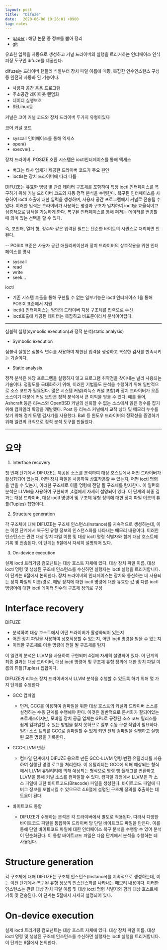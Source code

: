 ```yaml
---
layout: post
title:  "Difuze"
date:   2020-06-06 19:26:01 +0900
tag: notes
---
```


- [paper](https://acmccs.github.io/papers/p2123-corinaA.pdf) : 해당 논문 중 정보를 뽑아 정리
- [git](https://github.com/ucsb-seclab/difuze) 


유효한 입력을 자동으로 생성하고 커널 드라이버의 실행을 트리거하는 인터페이스 인식 퍼징 도구인
difuze를 제공한다.

difuze는 드라이버 핸들러 식별부터 장치 파일 이름에 매핑, 복잡한 인수인스턴스 구성 등 완전히 자동화 된 기능이다.

- 사용자 공간 응용 프로그램
- 주소공간 레이아웃 랜덤화
- 데이터 실행보호
- SELinux등


커널은 코어 커널 코드와 장치 드라이버 두가지 유형이있다

코어 커널 코드
- syscall 인터페이스를 통해 엑세스
- open()
- execve()...

장치 드라이버: POSIZE 호환 시스템은 ioctl인터페이스를 통해 액세스

- 버그는 타사 업체가 제공한 드라이버 코드가 주요 원인
- ioctls는 장치 드라이버에 따라 다름

DIFUZE는 유효한 명령 및 관련 데이터 구조체를 포함하여 특정 ioctl 인터페이스를 복구하기 위해 커널 드라이버 코드의 자동 정적 분석을 수행한다.
복구된 인터페이스를 사용하여 ioctl 호출에 대한 입력을 생성하며, 사용자 공간 프로그램에서 커널로 전송될 수 있다.
이러한 입력은 드라이버가 사용하는 명령과 구조가 일치하여 ioctl을 효율적이고 심층적으로 탐색을 가능하게 한다. 
복구된 인터페이스를 통해 퍼저는 데이터를 변경할 때 의미 있는 선택을 할 수 있다. 

즉, 포인터, 열거 형, 정수와 같은 입력된 필드는 단순한 바이트의 시퀀스로 처리하면 안 된다. 

--
POSIX 표준은 사용자 공간 애플리케이션과 장치 드라이버의 상호작용을 위한 인터페이스를 명시
- syscall
- read
- write
- seek...

ioctl 

- 기존 시스템 호출을 통해 구현될 수 없는 일부기능은 ioctl 인터페이스 1을 통해 POSIX 표준에서 지원
- ioctl() 인터페이스는 임의의 드라이버 지정 구조체를 입력으로 수신
- ioctl호출에 제공된 데이터는 복잡하고 비표준이라서 분석이어렵다.


---

심볼릭 실행(symbolic execution)과 정적 분석(static analysis)

- Symbolic execution

심볼릭 실행은 심볼릭 변수를 사용하여 제한된 입력을 생성하고 복잡한 검사를 만족시키는 기술이다.

- Static analysis

정적 분석은 해당 프로그램을 실행하지 않고 프로그램 취약점을 찾아내는 널리 사용되는 기술이다. 
정밀도를 극대화하기 위해, 이러한 기법들도 분석을 수행하기 위해 일반적으로 소스 코드가 필요된다. 
많은 시스템 커널(리눅스 커널 포함)과 장치 드라이버가 오픈 소스이기 때문에 커널 보안은 정적 분석에서 큰 이익을 얻을 수 있다. 
예를 들어, Ashcraft 등은 리눅스와 OpenBSD 커널의 신뢰할 수 없는 소스에서 읽은 정수를 잡기 위해 컴파일러 확장을 개발했다. 
Post 등 리눅스 커널에서 교착 상태 및 메모리 누수를 찾기 위해 경계 모델 검사기를 사용했다. 
Ball 등 윈도우 드라이버의 정확성을 증명하기 위해 일련의 규칙으로 정적 분석 도구를 만들었다.


------------------------------------------------------------------------------


# 요약

1. Interface recovery

첫 번째 단계에서 DIFUZE는 제공된 소스를 분석하여 대상 호스트에서 어떤 드라이버가 활성화되어 있는지, 어떤 장치 파일을 사용하여 상호작용할 수 있는지, 어떤 ioctl 명령을 받을 수 있는지, 이러한 구조체로 이들 명령에 전달 될 구조체를 탐지한다. 
이 일련의 분석은 LLVM을 사용하여 구현되며 ,4절에서 자세히 설명되어 있다. 이 단계의 최종 결과는 대상 드라이버, 대상 ioctl 명령어 및 구조체 유형 정의에 대한 장치 파일 이름의 튜플(Tuples) 집합이다.

2. Structure generation

각 구조체에 대해 DIFUZE는 구조체 인스턴스(Instance)를 지속적으로 생성하는데, 이는 이전 단계에서 복구된 유형 정보의 인스턴스화를 나타내는 매모리 내용이다. 이러한 인스턴스는 관련 대상 장치 파일 이름 및 대상 ioctl 명령 식별자와 함께 대상 호스트에 기록 및 전송된다. 이 단계는 5절에서 자세히 설명되어 있다.


3. On-device execution

실제 ioctl 트리거링 컴포넌트는 대상 호스트 자체에 있다. 대상 장치 파일 이름, 대상 ioctl 명령 및 생성된 구조체 인스턴스를 수신하면 실행자는 ioctl 실행을 트리거합니다. 이 단계는 6절에서 논의한다.
장치 드라이버의 인터페이스는 장치와 통신하는 데 사용되는 장치 파일의 이름/경로, 해당 장치에 대한 ioctl 명령에 대한 유효한 값 및 다른 ioctl 명령어에 대한 ioctl 데이터 인수의 구조체 정의로 구성



# Interface recovery

DIFUZE

- 분석하여 대상 호스트에서 어떤 드라이버가 활성화되어 있는지
- 어떤 장치 파일을 사용하여 상호작용할 수 있는지, 어떤 ioctl 명령을 받을 수 있는지
- 이러한 구조체로 이들 명령에 전달 될 구조체를 탐지

이 일련의 분석은 LLVM을 사용하여 구현되며 4절에 자세히 설명되어 있다. 이 단계의 최종 결과는 대상 드라이버, 대상 ioctl 명령어 및 구조체 유형 정의에 대한 장치 파일 이름의 튜플(Tuples) 집합이다.

DIFUZE가 리눅스 장치 드라이버에서 LLVM 분석을 수행할 수 있도록 하기 위해 몇 가지 단계를 수행한다


- GCC 컴파일

    - 먼저, GCC를 이용하여 컴파일을 위한 대상 호스트의 커널과 드라이버 소스를 설정하는 수동 단계를 수행해야 한다. 이것은 일반적으로 문서화가 잘되어있는 프로세스이지만, 모바일 장치 공급 업체는 GPL로 규정된 소스 코드 릴리스를 쉽게 컴파일할 수 있는 방법을 찾지 못하므로 일부 수동 구성 작업이 필요하다. 일단 소스 트리를 GCC로 컴파일할 수 있게 되면 전체 컴파일을 실행하고 실행된 모든 명령을 기록한다.



- GCC-LLVM 변환
    - 컴파일 단계에서 DIFUZE 용으로 만든 GCC-LLVM 명령 변환 유틸리티를 사용하여 실행된 명령 로그를 처리한다. 이 유틸리티는 GCC에 의해 예상되는 형식에서 LLVM 유틸리티에 의해 예상되는 형식으로 명령 행 플래그를 변환하고 LLVM을 통해 커널 소스를 컴파일할 수 있다. 컴파일 과정에서 LLVM은 각 소스 파일에 대한 바이트코드(Bitecode) 파일을 생성한다. 바이트코드 파일에 디버그 정보를 포함시킬 수 있으므로 4.6절에 설명된 구조체 정의를 추출하는 데 도움이 된다.



- 바이트코드 통합

    - DIFUZE가 수행하는 분석은 각 드라이버에서 별도로 적용된다. 따라서 다양한 바이트코드 파일을 통합하여 드라이버 당 단일 바이트코드 파일을 만든다. 이를 통해 단일 바이트코드 파일에 대한 인터페이스 복구 분석을 수행할 수 있어 분석이 단순화된다. 이 통합 바이트코드 파일은 다음 단계에서 분석을 수행하는 데 사용된다.

# Structure generation

각 구조체에 대해 DIFUZE는 구조체 인스턴스(Instance)를 지속적으로 생성하는데, 이는 이전 단계에서 복구된 유형 정보의 인스턴스화를 나타내는 매모리 내용이다. 이러한 인스턴스는 관련 대상 장치 파일 이름 및 대상 ioctl 명령 식별자와 함께 대상 호스트에 기록 및 전송된다. 이 단계는 5절에서 자세히 설명되어 있다.

 

# On-device execution

실제 ioctl 트리거링 컴포넌트는 대상 호스트 자체에 있다. 대상 장치 파일 이름, 대상 ioctl 명령 및 생성된 구조체 인스턴스를 수신하면 실행자는 ioctl 실행을 트리거합니다. 이 단계는 6절에서 논의한다.




